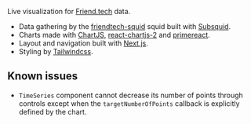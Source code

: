 Live visualization for [Friend.tech](https://www.friend.tech) data.

 * Data gathering by the [friendtech-squid](https://github.com/abernatskiy/friendtech-metrics) squid built with [Subsquid](https://subsquid.io).
 * Charts made with [ChartJS](https://www.chartjs.org), [react-chartjs-2](https://react-chartjs-2.js.org) and [primereact](https://primereact.org).
 * Layout and navigation built with [Next.js](https://nextjs.org).
 * Styling by [Tailwindcss](https://tailwindcss.com).

Known issues
------------

* `TimeSeries` component cannot decrease its number of points through controls except when the `targetNumberOfPoints` callback is explicitly defined by the chart.
